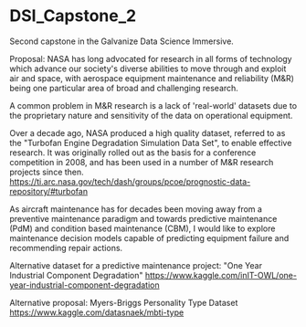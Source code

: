# DSI_Capstone_2
Second capstone in the Galvanize Data Science Immersive.

Proposal:
NASA has long advocated for research in all forms of technology which advance our society's diverse abilities to move through and exploit air and space, with aerospace equipment maintenance and reliability (M&R) being one particular area of broad and challenging research.

A common problem in M&R research is a lack of 'real-world' datasets due to the proprietary nature and sensitivity of the data on operational equipment.

Over a decade ago, NASA produced a high quality dataset, referred to as the "Turbofan Engine Degradation Simulation Data Set", to enable effective research. It was originally rolled out as the basis for a conference competition in 2008, and has been used in a number of M&R research projects since then.
https://ti.arc.nasa.gov/tech/dash/groups/pcoe/prognostic-data-repository/#turbofan

As aircraft maintenance has for decades been moving away from a preventive maintenance paradigm and towards predictive maintenance (PdM) and condition based maintenance (CBM), I would like to explore maintenance decision models capable of predicting equipment failure and recommending repair actions.

Alternative dataset for a predictive maintenance project:
"One Year Industrial Component Degradation"
https://www.kaggle.com/inIT-OWL/one-year-industrial-component-degradation

Alternative proposal:
Myers-Briggs Personality Type Dataset
https://www.kaggle.com/datasnaek/mbti-type

